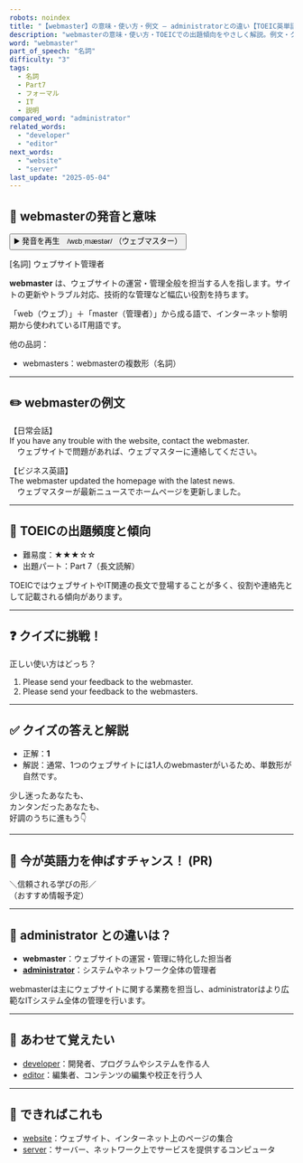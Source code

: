 ```yaml
---
robots: noindex
title: "【webmaster】の意味・使い方・例文 ― administratorとの違い【TOEIC英単語】"
description: "webmasterの意味・使い方・TOEICでの出題傾向をやさしく解説。例文・クイズ付きでadministratorとの違いもわかりやすく学べます。"
word: "webmaster"
part_of_speech: "名詞"
difficulty: "3"
tags:
  - 名詞
  - Part7
  - フォーマル
  - IT
  - 説明
compared_word: "administrator"
related_words:
  - "developer"
  - "editor"
next_words:
  - "website"
  - "server"
last_update: "2025-05-04"
---
```


## 🔰 webmasterの発音と意味

<button class="play-audio" onclick="playTTS('webmaster')">
  <span class="play-audio-main">
    ▶️ 発音を再生　/wɛbˌmæstər/
  </span>
  <span class="play-audio-sub">
    （ウェブマスター）
  </span>
</button>

[名詞] ウェブサイト管理者

**webmaster** は、ウェブサイトの運営・管理全般を担当する人を指します。サイトの更新やトラブル対応、技術的な管理など幅広い役割を持ちます。

「web（ウェブ）」＋「master（管理者）」から成る語で、インターネット黎明期から使われているIT用語です。

他の品詞：  
- webmasters：webmasterの複数形（名詞）

---

## ✏️ webmasterの例文

【日常会話】  
If you have any trouble with the website, contact the webmaster.  
　ウェブサイトで問題があれば、ウェブマスターに連絡してください。

【ビジネス英語】  
The webmaster updated the homepage with the latest news.  
　ウェブマスターが最新ニュースでホームページを更新しました。

---

## 🎯 TOEICの出題頻度と傾向

- 難易度：★★★☆☆
- 出題パート：Part 7（長文読解）

TOEICではウェブサイトやIT関連の長文で登場することが多く、役割や連絡先として記載される傾向があります。

---

## ❓ クイズに挑戦！

正しい使い方はどっち？

1. Please send your feedback to the webmaster.  
2. Please send your feedback to the webmasters.

---

## ✅ クイズの答えと解説

- 正解：**1**
- 解説：通常、1つのウェブサイトには1人のwebmasterがいるため、単数形が自然です。

少し迷ったあなたも、  
カンタンだったあなたも、  
好調のうちに進もう👇️

---

## 🚀 今が英語力を伸ばすチャンス！ (PR)

<div class="info-center">
＼信頼される学びの形／<br>  
（おすすめ情報予定）
</div>

---

## 🤔  administrator との違いは？

- **webmaster**：ウェブサイトの運営・管理に特化した担当者
- **[administrator](/administrator)**：システムやネットワーク全体の管理者

webmasterは主にウェブサイトに関する業務を担当し、administratorはより広範なITシステム全体の管理を行います。

---

## 🧩 あわせて覚えたい

- [developer](/developer)：開発者、プログラムやシステムを作る人
- [editor](/editor)：編集者、コンテンツの編集や校正を行う人

---

## 📖 できればこれも

- [website](/website)：ウェブサイト、インターネット上のページの集合
- [server](/server)：サーバー、ネットワーク上でサービスを提供するコンピュータ

<!-- cvid: aid30_bid44 -->
